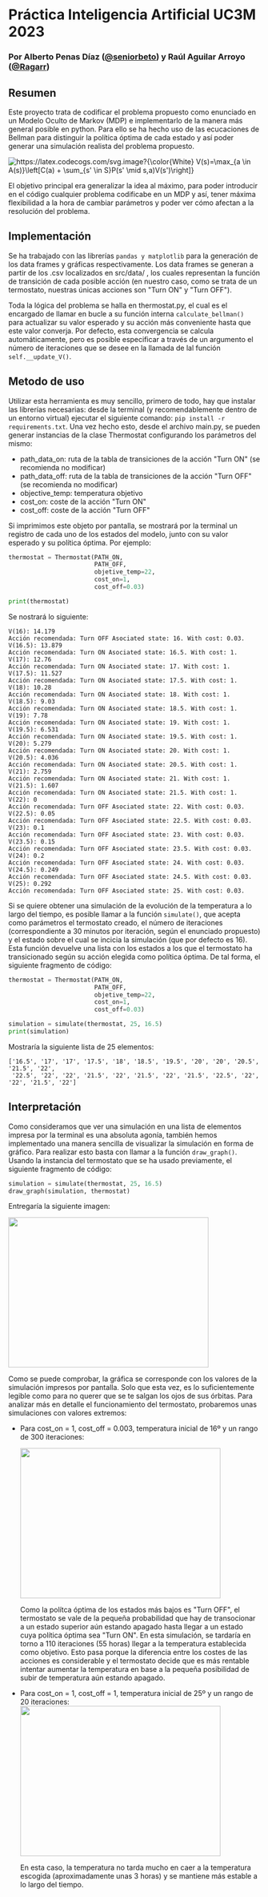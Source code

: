 # Práctica Inteligencia Artificial UC3M 2023
### Por Alberto Penas Díaz ([@seniorbeto](https://github.com/seniorbeto)) y Raúl  Aguilar Arroyo ([@Ragarr](https://github.com/Ragarr))
## Resumen
Este proyecto trata de codificar el problema propuesto como enunciado en un Modelo Oculto de Markov (MDP) e implementarlo 
de la manera más general posible en python. Para ello se ha hecho uso de las ecucaciones de Bellman
para distinguir la política óptima de cada estado y así poder generar una simulación realista 
del problema propuesto. 

<img src="https://latex.codecogs.com/svg.image?{\color{White}&space;V(s)=\max_{a&space;\in&space;A(s)}\left[C(a)&space;&plus;&space;\sum_{s'&space;\in&space;S}P(s'&space;\mid&space;s,a)V(s')\right]}" title="https://latex.codecogs.com/svg.image?{\color{White} V(s)=\max_{a \in A(s)}\left[C(a) + \sum_{s' \in S}P(s' \mid s,a)V(s')\right]}" />

El objetivo principal era generalizar la idea al máximo, para poder introducir en el código cualquier 
problema codificabe en un MDP y así, tener máxima flexibilidad a la hora de cambiar parámetros y poder
ver cómo afectan a la resolución del problema. 

## Implementación

Se ha trabajado con las librerías `pandas y matplotlib` para la generación de los data frames y gráficas
respectivamente. Los data frames se generan a partir de los .csv localizados en src/data/ , los cuales representan 
la función de transición de cada posible acción (en nuestro caso, como se trata de un termostato, nuestras
únicas acciones son "Turn ON" y "Turn OFF"). 

Toda la lógica del problema se halla en thermostat.py, el cual es el encargado de llamar en bucle a su función 
interna `calculate_bellman()` para actualizar su valor esperado y su acción más conveniente hasta que este valor
converja. Por defecto, esta convergencia se calcula automáticamente, pero es posible especificar a través de un argumento el número de iteraciones
que se desee en la llamada de lal función `self.__update_V()`. 

## Metodo de uso

Utilizar esta herramienta es muy sencillo, primero de todo, hay que instalar 
las librerías necesarias: desde la terminal (y recomendablemente dentro de un entorno virtual)
ejecutar el siguiente comando: `pip install -r requirements.txt`. Una vez hecho esto, desde el archivo main.py, se pueden generar instancias de la clase 
Thermostat configurando los parámetros del mismo:
+ path_data_on: ruta de la tabla de transiciones de la acción "Turn ON" (se recomienda no modificar)
+ path_data_off: ruta de la tabla de transiciones de la acción "Turn OFF" (se recomienda no modificar)
+ objective_temp: temperatura objetivo 
+ cost_on: coste de la acción "Turn ON"
+ cost_off: coste de la acción "Turn OFF"

Si imprimimos este objeto por pantalla, se mostrará por la terminal 
un registro de cada uno de los estados del modelo, junto con su valor esperado y su política óptima.
Por ejemplo:
```python
thermostat = Thermostat(PATH_ON,
                        PATH_OFF,
                        objetive_temp=22,
                        cost_on=1,
                        cost_off=0.03)

print(thermostat)
```

Se nostrará lo siguiente:
```
V(16): 14.179
Acción recomendada: Turn OFF Asociated state: 16. With cost: 0.03. 
V(16.5): 13.879
Acción recomendada: Turn ON Asociated state: 16.5. With cost: 1. 
V(17): 12.76
Acción recomendada: Turn ON Asociated state: 17. With cost: 1. 
V(17.5): 11.527
Acción recomendada: Turn ON Asociated state: 17.5. With cost: 1. 
V(18): 10.28
Acción recomendada: Turn ON Asociated state: 18. With cost: 1. 
V(18.5): 9.03
Acción recomendada: Turn ON Asociated state: 18.5. With cost: 1. 
V(19): 7.78
Acción recomendada: Turn ON Asociated state: 19. With cost: 1. 
V(19.5): 6.531
Acción recomendada: Turn ON Asociated state: 19.5. With cost: 1. 
V(20): 5.279
Acción recomendada: Turn ON Asociated state: 20. With cost: 1. 
V(20.5): 4.036
Acción recomendada: Turn ON Asociated state: 20.5. With cost: 1. 
V(21): 2.759
Acción recomendada: Turn ON Asociated state: 21. With cost: 1. 
V(21.5): 1.607
Acción recomendada: Turn ON Asociated state: 21.5. With cost: 1. 
V(22): 0
Acción recomendada: Turn OFF Asociated state: 22. With cost: 0.03. 
V(22.5): 0.05
Acción recomendada: Turn OFF Asociated state: 22.5. With cost: 0.03. 
V(23): 0.1
Acción recomendada: Turn OFF Asociated state: 23. With cost: 0.03. 
V(23.5): 0.15
Acción recomendada: Turn OFF Asociated state: 23.5. With cost: 0.03. 
V(24): 0.2
Acción recomendada: Turn OFF Asociated state: 24. With cost: 0.03. 
V(24.5): 0.249
Acción recomendada: Turn OFF Asociated state: 24.5. With cost: 0.03. 
V(25): 0.292
Acción recomendada: Turn OFF Asociated state: 25. With cost: 0.03. 
```
Si se quiere obtener una simulación de la evolución de la temperatura a lo largo del tiempo, es posible llamar a la función 
`simulate()`, que acepta como parámetros el termostato creado, el número de iteraciones (correspondiente a 30 minutos por iteración, 
según el enunciado propuesto) y el estado sobre el cual se incicia la simulación (que por defecto es 16). 
Esta función devuelve una lista con los estados a los que el termostato ha transicionado según su acción 
elegida como política óptima. De tal forma, el siguiente fragmento de código:
```python
thermostat = Thermostat(PATH_ON,
                        PATH_OFF,
                        objetive_temp=22,
                        cost_on=1,
                        cost_off=0.03)

simulation = simulate(thermostat, 25, 16.5)
print(simulation)
```
Mostraría la siguiente lista de 25 elementos:
```
['16.5', '17', '17', '17.5', '18', '18.5', '19.5', '20', '20', '20.5', '21.5', '22',
 '22.5', '22', '22', '21.5', '22', '21.5', '22', '21.5', '22.5', '22', '22', '21.5', '22']
```

## Interpretación

Como consideramos que ver una simulación en una lista de elementos impresa por la terminal es una absoluta agonía, 
también hemos implementado una manera sencilla de visualizar la simulación en forma de gráfico. Para realizar esto 
basta con llamar a la función `draw_graph()`. Usando la instancia del termostato que se ha usado previamente, el siguiente fragmento de código:
```python
simulation = simulate(thermostat, 25, 16.5)
draw_graph(simulation, thermostat)
```
Entregaría la siguiente imagen:

<img src="https://user-images.githubusercontent.com/94072018/234992680-4e9e769b-2f6b-4635-87aa-5080636c0506.png" width="400" height="300">

Como se puede comprobar, la gráfica se corresponde con los valores de la simulación impresos por pantalla. Solo que esta 
vez, es lo suficientemente legible como para no querer que se te salgan los ojos de sus órbitas. Para analizar 
más en detalle el funcionamiento del termostato, probaremos unas simulaciones con valores extremos:
+ Para cost_on = 1, cost_off = 0.003, temperatura inicial de 16º y un rango de 300 iteraciones:
    
    <img src="https://user-images.githubusercontent.com/94072018/234995268-7fdf2328-adb5-4e94-90a9-c719288bcc0f.png" width="400" height="300">
  
    Como la polítca óptima de los estados más bajos es "Turn OFF", el termostato se vale de la pequeña probabilidad que hay de transocionar 
    a un estado superior aún estando apagado hasta llegar a un estado cuya política óptima sea "Turn ON". En esta simulación,
    se tardaría en torno a 110 iteraciones (55 horas) llegar a la temperatura establecida como objetivo. Esto pasa porque la diferencia 
    entre los costes de las acciones es considerable y el termostato decide que es más rentable intentar aumentar la temperatura 
    en base a la pequeña posibilidad de subir de temperatura aún estando apagado. 


+ Para cost_on = 1, cost_off = 1, temperatura inicial de 25º y un rango de 20 iteraciones:
     <img src="https://user-images.githubusercontent.com/94072018/234998457-880862a4-587d-476b-a584-72e8a361a4e8.png" width="400" height="300">

    En esta caso, la temperatura no tarda mucho en caer a la temperatura escogida (aproximadamente unas 3 horas) y se mantiene 
    más estable a lo largo del tiempo.











